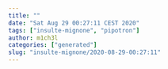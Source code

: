 ```yaml
---
title: ""
date: "Sat Aug 29 00:27:11 CEST 2020"
tags: ["insulte-mignone", "pipotron"]
author: m1ch3l
categories: ["generated"]
slug: "insulte-mignone/2020-08-29-00:27:11"
---
```



